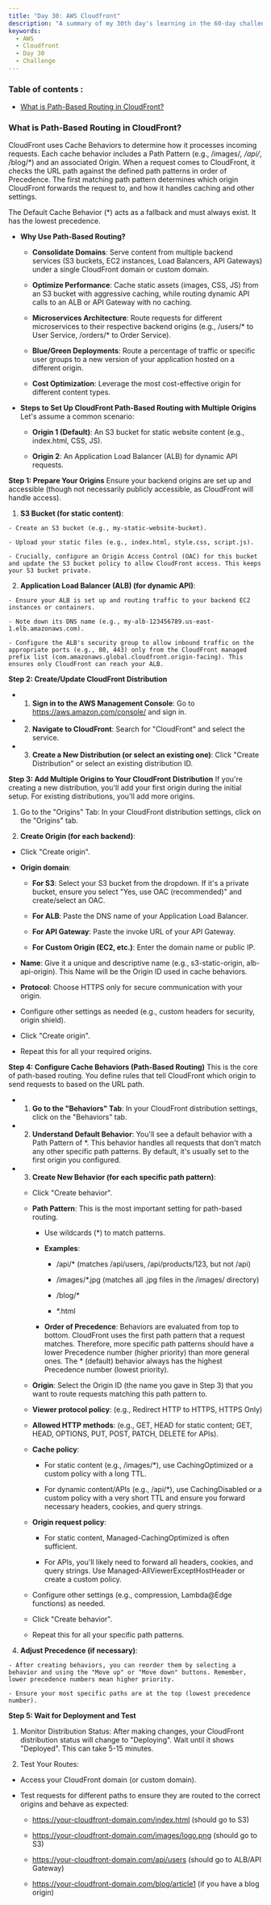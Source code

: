 ```yaml
---
title: "Day 30: AWS Cloudfront"
description: "A summary of my 30th day's learning in the 60-day challenge, covering basic concepts of Cloudfront."
keywords:
  - AWS
  - Cloudfront
  - Day 30
  - Challenge
---
```


### Table of contents :
- [What is Path-Based Routing in CloudFront?](#what-is-path-based-routing-in-cloudfront)


### What is Path-Based Routing in CloudFront?
CloudFront uses Cache Behaviors to determine how it processes incoming requests. Each cache behavior includes a Path Pattern (e.g., /images/*, /api/*, /blog/*) and an associated Origin. When a request comes to CloudFront, it checks the URL path against the defined path patterns in order of Precedence. The first matching path pattern determines which origin CloudFront forwards the request to, and how it handles caching and other settings.

The Default Cache Behavior (*) acts as a fallback and must always exist. It has the lowest precedence.

- **Why Use Path-Based Routing?**
  - **Consolidate Domains**: Serve content from multiple backend services (S3 buckets, EC2 instances, Load Balancers, API Gateways) under a single CloudFront domain or custom domain.

  - **Optimize Performance**: Cache static assets (images, CSS, JS) from an S3 bucket with aggressive caching, while routing dynamic API calls to an ALB or API Gateway with no caching.

  - **Microservices Architecture**: Route requests for different microservices to their respective backend origins (e.g., /users/* to User Service, /orders/* to Order Service).

  - **Blue/Green Deployments**: Route a percentage of traffic or specific user groups to a new version of your application hosted on a different origin.

  - **Cost Optimization**: Leverage the most cost-effective origin for different content types.

- **Steps to Set Up CloudFront Path-Based Routing with Multiple Origins**
Let's assume a common scenario:

  - **Origin 1 (Default)**: An S3 bucket for static website content (e.g., index.html, CSS, JS).

  - **Origin 2**: An Application Load Balancer (ALB) for dynamic API requests.

**Step 1: Prepare Your Origins**
Ensure your backend origins are set up and accessible (though not necessarily publicly accessible, as CloudFront will handle access).

  1. **S3 Bucket (for static content)**:

    - Create an S3 bucket (e.g., my-static-website-bucket).

    - Upload your static files (e.g., index.html, style.css, script.js).

    - Crucially, configure an Origin Access Control (OAC) for this bucket and update the S3 bucket policy to allow CloudFront access. This keeps your S3 bucket private.

  2. **Application Load Balancer (ALB) (for dynamic API)**:

    - Ensure your ALB is set up and routing traffic to your backend EC2 instances or containers.

    - Note down its DNS name (e.g., my-alb-123456789.us-east-1.elb.amazonaws.com).

    - Configure the ALB's security group to allow inbound traffic on the appropriate ports (e.g., 80, 443) only from the CloudFront managed prefix list (com.amazonaws.global.cloudfront.origin-facing). This ensures only CloudFront can reach your ALB.

**Step 2: Create/Update CloudFront Distribution**
  - 1. **Sign in to the AWS Management Console**: Go to https://aws.amazon.com/console/ and sign in.

  - 2. **Navigate to CloudFront**: Search for "CloudFront" and select the service.

  - 3. **Create a New Distribution (or select an existing one)**: Click "Create Distribution" or select an existing distribution ID.

**Step 3: Add Multiple Origins to Your CloudFront Distribution**
If you're creating a new distribution, you'll add your first origin during the initial setup. For existing distributions, you'll add more origins.

1. Go to the "Origins" Tab: In your CloudFront distribution settings, click on the "Origins" tab.

2. **Create Origin (for each backend)**:

  - Click "Create origin".

  - **Origin domain**:

    - **For S3**: Select your S3 bucket from the dropdown. If it's a private bucket, ensure you select "Yes, use OAC (recommended)" and create/select an OAC.

    - **For ALB**: Paste the DNS name of your Application Load Balancer.

    - **For API Gateway**: Paste the invoke URL of your API Gateway.

    - **For Custom Origin (EC2, etc.)**: Enter the domain name or public IP.

  - **Name**: Give it a unique and descriptive name (e.g., s3-static-origin, alb-api-origin). This Name will be the Origin ID used in cache behaviors.

  - **Protocol**: Choose HTTPS only for secure communication with your origin.

  - Configure other settings as needed (e.g., custom headers for security, origin shield).

  - Click "Create origin".

  - Repeat this for all your required origins.

**Step 4: Configure Cache Behaviors (Path-Based Routing)**
This is the core of path-based routing. You define rules that tell CloudFront which origin to send requests to based on the URL path.

  - 1. **Go to the "Behaviors" Tab**: In your CloudFront distribution settings, click on the "Behaviors" tab.

  - 2. **Understand Default Behavior**: You'll see a default behavior with a Path Pattern of *. This behavior handles all requests that don't match any other specific path patterns. By default, it's usually set to the first origin you configured.

  - 3. **Create New Behavior (for each specific path pattern)**:

    - Click "Create behavior".

    - **Path Pattern**: This is the most important setting for path-based routing.

      - Use wildcards (*) to match patterns.

      - **Examples**:

        - /api/* (matches /api/users, /api/products/123, but not /api)

        - /images/*.jpg (matches all .jpg files in the /images/ directory)

        - /blog/*

        - *.html

      - **Order of Precedence**: Behaviors are evaluated from top to bottom. CloudFront uses the first path pattern that a request matches. Therefore, more specific path patterns should have a lower Precedence number (higher priority) than more general ones. The * (default) behavior always has the highest Precedence number (lowest priority).

    - **Origin**: Select the Origin ID (the name you gave in Step 3) that you want to route requests matching this path pattern to.

    - **Viewer protocol policy**: (e.g., Redirect HTTP to HTTPS, HTTPS Only)

    - **Allowed HTTP methods**: (e.g., GET, HEAD for static content; GET, HEAD, OPTIONS, PUT, POST, PATCH, DELETE for APIs).

    - **Cache policy**:

      - For static content (e.g., /images/*), use CachingOptimized or a custom policy with a long TTL.

      - For dynamic content/APIs (e.g., /api/*), use CachingDisabled or a custom policy with a very short TTL and ensure you forward necessary headers, cookies, and query strings.

    - **Origin request policy**:

      - For static content, Managed-CachingOptimized is often sufficient.

      - For APIs, you'll likely need to forward all headers, cookies, and query strings. Use Managed-AllViewerExceptHostHeader or create a custom policy.

    - Configure other settings (e.g., compression, Lambda@Edge functions) as needed.

    - Click "Create behavior".

    - Repeat this for all your specific path patterns.

  4. **Adjust Precedence (if necessary)**:

    - After creating behaviors, you can reorder them by selecting a behavior and using the "Move up" or "Move down" buttons. Remember, lower precedence numbers mean higher priority.

    - Ensure your most specific paths are at the top (lowest precedence number).

**Step 5: Wait for Deployment and Test**
1. Monitor Distribution Status: After making changes, your CloudFront distribution status will change to "Deploying". Wait until it shows "Deployed". This can take 5-15 minutes.

2. Test Your Routes:

  - Access your CloudFront domain (or custom domain).

  - Test requests for different paths to ensure they are routed to the correct origins and behave as expected:

    - https://your-cloudfront-domain.com/index.html (should go to S3)

    - https://your-cloudfront-domain.com/images/logo.png (should go to S3)

    - https://your-cloudfront-domain.com/api/users (should go to ALB/API Gateway)

    - https://your-cloudfront-domain.com/blog/article1 (if you have a blog origin)